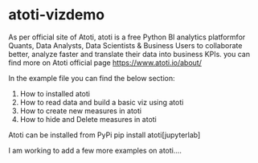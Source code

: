# atoti-vizdemo

As per official site of Atoti, atoti is a free Python BI analytics platformfor Quants, Data Analysts, Data Scientists & Business Users to collaborate better, analyze faster and translate their data into business KPIs. you can find more on Atoti official page https://www.atoti.io/about/

In the example file you can find the below section:
1. How to installed atoti
2. How to read data and build a basic viz using atoti
3. How to create new measures in atoti
4. How to hide and Delete measures in atoti

Atoti can be installed from PyPi
pip install atoti[jupyterlab]


I am working to add a few more examples on atoti....

